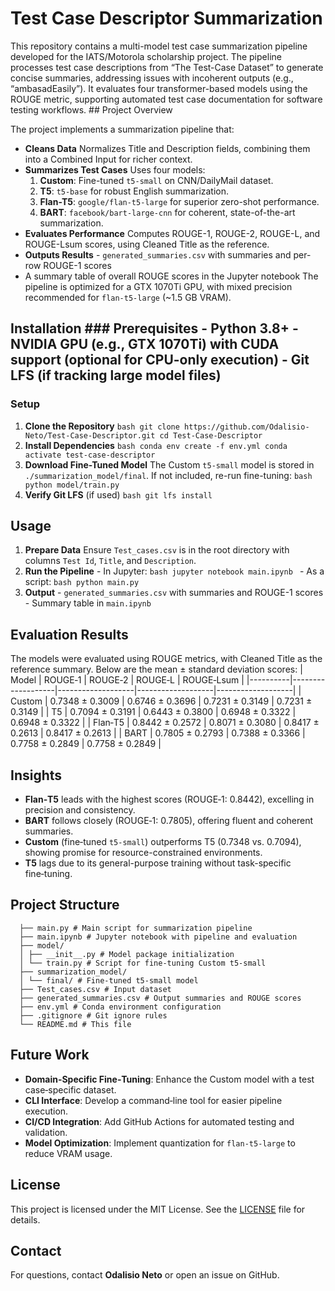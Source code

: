 # Test Case Descriptor Summarization 
This repository contains a multi-model test case summarization pipeline developed for the IATS/Motorola scholarship project. 
The pipeline processes test case descriptions from “The Test-Case Dataset” to generate concise summaries, addressing issues with incoherent outputs (e.g., “ambasadEasily”). 
It evaluates four transformer-based models using the ROUGE metric, supporting automated test case documentation for software testing workflows. ## Project Overview 

The project implements a summarization pipeline that: 
- **Cleans Data** Normalizes Title and Description fields, combining them into a Combined Input for richer context. 
- **Summarizes Test Cases** Uses four models:
  1. **Custom**: Fine-tuned `t5-small` on CNN/DailyMail dataset.
  2. **T5**: `t5-base` for robust English summarization.
  3. **Flan-T5**: `google/flan-t5-large` for superior zero-shot performance.
  4. **BART**: `facebook/bart-large-cnn` for coherent, state-of-the-art summarization. 
- **Evaluates Performance** Computes ROUGE-1, ROUGE-2, ROUGE-L, and ROUGE-Lsum scores, using Cleaned Title as the reference.
- **Outputs Results** - `generated_summaries.csv` with summaries and per-row ROUGE-1 scores
- A summary table of overall ROUGE scores in the Jupyter notebook The pipeline is optimized for a GTX 1070Ti GPU, with mixed precision recommended for `flan-t5-large` (~1.5 GB VRAM).

## Installation ### Prerequisites - Python 3.8+ - NVIDIA GPU (e.g., GTX 1070Ti) with CUDA support (optional for CPU-only execution) - Git LFS (if tracking large model files) 

### Setup 
1. **Clone the Repository** ```bash git clone https://github.com/Odalisio-Neto/Test-Case-Descriptor.git cd Test-Case-Descriptor ```
2. **Install Dependencies** ```bash conda env create -f env.yml conda activate test-case-descriptor ```
3. **Download Fine-Tuned Model** The Custom `t5-small` model is stored in `./summarization_model/final`. If not included, re-run fine-tuning: ```bash python model/train.py ```
4. **Verify Git LFS** (if used) ```bash git lfs install ```

## Usage 
1. **Prepare Data** Ensure `Test_cases.csv` is in the root directory with columns `Test Id`, `Title`, and `Description`.
2. **Run the Pipeline** - In Jupyter: ```bash jupyter notebook main.ipynb ``` - As a script: ```bash python main.py ```
3. **Output** - `generated_summaries.csv` with summaries and ROUGE-1 scores - Summary table in `main.ipynb`

## Evaluation Results
The models were evaluated using ROUGE metrics, with Cleaned Title as the reference summary. Below are the mean ± standard deviation scores: 
| Model | ROUGE‑1 | ROUGE‑2 | ROUGE‑L | ROUGE‑Lsum | 
|----------|-------------------|-------------------|-------------------|-------------------| 
| Custom | 0.7348 ± 0.3009 | 0.6746 ± 0.3696 | 0.7231 ± 0.3149 | 0.7231 ± 0.3149 | 
| T5 | 0.7094 ± 0.3191 | 0.6443 ± 0.3800 | 0.6948 ± 0.3322 | 0.6948 ± 0.3322 | 
| Flan‑T5 | 0.8442 ± 0.2572 | 0.8071 ± 0.3080 | 0.8417 ± 0.2613 | 0.8417 ± 0.2613 | 
| BART | 0.7805 ± 0.2793 | 0.7388 ± 0.3366 | 0.7758 ± 0.2849 | 0.7758 ± 0.2849 | 

## Insights 
- **Flan‑T5** leads with the highest scores (ROUGE‑1: 0.8442), excelling in precision and consistency.
- **BART** follows closely (ROUGE‑1: 0.7805), offering fluent and coherent summaries.
- **Custom** (fine‑tuned `t5-small`) outperforms T5 (0.7348 vs. 0.7094), showing promise for resource-constrained environments.
- **T5** lags due to its general-purpose training without task-specific fine‑tuning.
## Project Structure 
``` Test-Case-Descriptor/ 
  ├── main.py # Main script for summarization pipeline
  ├── main.ipynb # Jupyter notebook with pipeline and evaluation
  ├── model/
  │ ├── __init__.py # Model package initialization
  │ └── train.py # Script for fine‑tuning Custom t5-small
  ├── summarization_model/
  │ └── final/ # Fine‑tuned t5-small model
  ├── Test_cases.csv # Input dataset
  ├── generated_summaries.csv # Output summaries and ROUGE scores
  ├── env.yml # Conda environment configuration
  ├── .gitignore # Git ignore rules
  └── README.md # This file
```

## Future Work 
- **Domain-Specific Fine‑Tuning**: Enhance the Custom model with a test case‑specific dataset.
- **CLI Interface**: Develop a command‑line tool for easier pipeline execution.
- **CI/CD Integration**: Add GitHub Actions for automated testing and validation.
- **Model Optimization**: Implement quantization for `flan-t5-large` to reduce VRAM usage.
  
## License
  This project is licensed under the MIT License. See the [LICENSE](LICENSE) file for details.
## Contact
  For questions, contact **Odalisio Neto** or open an issue on GitHub.
